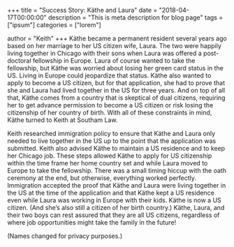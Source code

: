 +++
title = "Success Story: Käthe and Laura"
date = "2018-04-17T00:00:00"
description = "This is meta description for blog page"
tags = ["ipsum"]
categories = ["lorem"]

author = "Keith"
+++
Käthe became a permanent resident several years ago based on her marriage to her US citizen wife, Laura. The two were happily living together in Chicago with their sons when Laura was offered a post-doctoral fellowship in Europe. Laura of course wanted to take the fellowship, but Käthe was worried about losing her green card status in the US. Living in Europe could jeopardize that status. Käthe also wanted to apply to become a US citizen, but for that application, she had to prove that she and Laura had lived together in the US for three years. And on top of all that, Käthe comes from a country that is skeptical of dual citizens, requiring her to get advance permission to become a US citizen or risk losing the citizenship of her country of birth. With all of these constraints in mind, Käthe turned to Keith at Southam Law.

Keith researched immigration policy to ensure that Käthe and Laura only needed to live together in the US up to the point that the application was submitted. Keith also advised Käthe to maintain a US residence and to keep her Chicago job. These steps allowed Käthe to apply for US citizenship within the time frame her home country set and while Laura moved to Europe to take the fellowship. There was a small timing hiccup with the oath ceremony at the end, but otherwise, everything worked perfectly. Immigration accepted the proof that Käthe and Laura were living together in the US at the time of the application and that Käthe kept a US residence even while Laura was working in Europe with their kids. Käthe is now a US citizen. (And she’s also still a citizen of her birth country.) Käthe, Laura, and their two boys can rest assured that they are all US citizens, regardless of where job opportunities might take the family in the future!

(Names changed for privacy purposes.)
